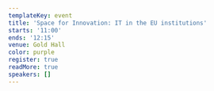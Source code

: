 ```yaml
---
templateKey: event
title: 'Space for Innovation: IT in the EU institutions'
starts: '11:00'
ends: '12:15'
venue: Gold Hall
color: purple
register: true
readMore: true
speakers: []
---
```


